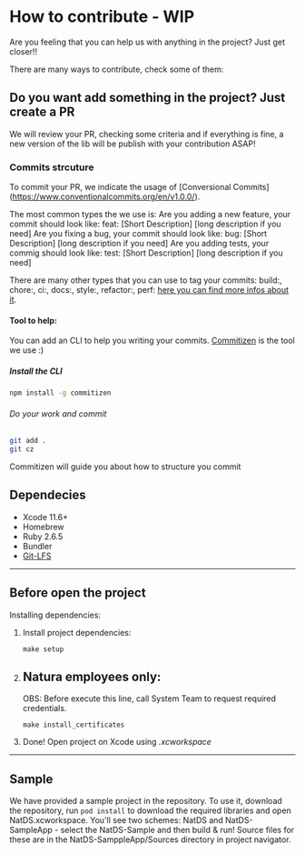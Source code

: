 # How to contribute - WIP

Are you feeling that you can help us with anything in the project? Just get closer!!

There are many ways to contribute, check some of them:
## Do you want add something in the project? Just create a PR
We will review your PR, checking some criteria and if everything is fine, a new version of the lib will be publish with your contribution ASAP!

### Commits strcuture
To commit your PR, we indicate the usage of [Conversional Commits] (https://www.conventionalcommits.org/en/v1.0.0/).

The most common types the we use is:
Are you adding a new feature, your commit should look like: feat: [Short Description] [long description if you need]
Are you fixing a bug, your commit should look like: bug: [Short Description] [long description if you need]
Are you adding tests, your commig should look like: test: [Short Description] [long description if you need]

There are many other types that you can use to tag your commits: build:, chore:, ci:, docs:, style:, refactor:, perf:
[here you can find more infos about it](https://www.conventionalcommits.org/en/v1.0.0/).

#### Tool to help:
You can add an CLI to help you writing your commits. [Commitizen](https://github.com/commitizen/cz-cli) is the tool we use :)
##### Install the CLI
```bash
npm install -g commitizen
```
###### Do your work and commit
```bash
git add .
git cz
```

Commitizen will guide you about how to structure you commit

## Dependecies
- Xcode 11.6+
- Homebrew
- Ruby 2.6.5
- Bundler
- [Git-LFS](https://git-lfs.github.com/)

---
## Before open the project ##
  Installing dependencies:

1. Install project dependencies:
   ```
   make setup
   ```
3. ## Natura employees only:
   OBS: Before execute this line, call System Team to request required credentials.

   ```
   make install_certificates
   ```

4. Done! Open project on Xcode using _.xcworkspace_

---

## Sample
We have provided a sample project in the repository. To use it, download the repository, run `pod install` to download the required libraries and open NatDS.xcworkspace. You'll see two schemes: NatDS and NatDS-SampleApp - select the NatDS-Sample and then build & run! Source files for these are in the NatDS-SamppleApp/Sources directory in project navigator.
